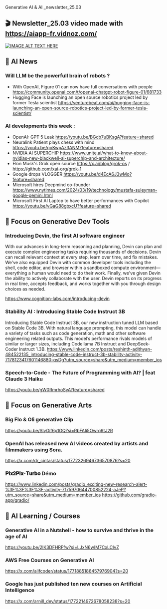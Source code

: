 Generative AI & AI _newsletter_25.03

## 🎬 Newsletter_25.03 video made with https://aiapp-fr.vidnoz.com/

[![IMAGE ALT TEXT HERE](https://img.youtube.com/vi/Smkq6yI6O2o/0.jpg)](https://www.youtube.com/watch?v=Smkq6yI6O2o)


## 🚀  AI News 

### Will LLM be the powerfull brain of robots ? 
- With OpenAI, Figure 01 can now have full conversations with people
https://community.openai.com/t/openai-chatgpt-robot-figure-01/681733
- Hugging Face is launching an open source robotics project led by former Tesla scientist
https://venturebeat.com/ai/hugging-face-is-launching-an-open-source-robotics-project-led-by-former-tesla-scientist/

### AI developments this week :
- OpenAI: GPT 5 Leak https://youtu.be/BGcb7uBKsgA?feature=shared
- Neuralink Patient plays chess with mind https://youtu.be/qoKwpAz3ANM?feature=shared
- NVIDIA AI SUPERCHIP https://www.unite.ai/what-to-know-about-nvidias-new-blackwell-ai-superchip-and-architecture/
- Elon Musk's Grok open source https://x.ai/blog/grok-os / https://github.com/xai-org/grok-1
- Google drops VLOGGER https://youtu.be/d4EcA6J3wMo?feature=shared
- Microsoft hires Deepmind co-founder https://www.nytimes.com/2024/03/19/technology/mustafa-suleyman-google-gemini.html
- Microsoft First AI Laptop to have better performances with Copilot https://youtu.be/vGaG88gbxcU?feature=shared


## 🎯 Focus on Generative Dev Tools 
### Introducing Devin, the first AI software engineer

With our advances in long-term reasoning and planning, Devin can plan and execute complex engineering tasks requiring thousands of decisions. Devin can recall relevant context at every step, learn over time, and fix mistakes.
We've also equipped Devin with common developer tools including the shell, code editor, and browser within a sandboxed compute environment—everything a human would need to do their work.
Finally, we've given Devin the ability to actively collaborate with the user. Devin reports on its progress in real time, accepts feedback, and works together with you through design choices as needed.

https://www.cognition-labs.com/introducing-devin

### Stability AI : Introducing Stable Code Instruct 3B
Introducing Stable Code Instruct 3B, our new instruction tuned LLM based on Stable Code 3B. With natural language prompting, this model can handle a variety of tasks such as code generation, math and other software engineering related outputs.
This model’s performance rivals models of similar or larger sizes, including Codellama 7B Instruct and DeepSeek-Coder Instruct 1.3B. 
https://www.linkedin.com/posts/reshinth-adithyan-484522135_introducing-stable-code-instruct-3b-stability-activity-7178123417601146880-qsDg?utm_source=share&utm_medium=member_ios

### Speech-to-Code - The Future of Programming with AI? | feat Claude 3 Haiku
https://youtu.be/gW0RmrhoSyA?feature=shared


## 🎯 Focus on Generative Arts 

### Big Flo & Oli generative Clip 
https://youtu.be/SIyGif6p1GQ?si=RbFAIi5Owrq9tJ2R

### OpenAI has released new AI videos created by artists and filmmakers using Sora.
https://x.com/dr_cintas/status/1772326946736570876?s=20

### 𝐏𝐢𝐱𝟐𝐏𝐢𝐱-𝐓𝐮𝐫𝐛𝐨 Démo 
https://www.linkedin.com/posts/gradio_exciting-new-research-alert-%3F%3F%3F%3F-activity-7175970644700852224-aJeP?utm_source=share&utm_medium=member_ios
https://github.com/gradio-app/gradio/


## 📖 AI Learning / Courses 

### Generative AI in a Nutshell - how to survive and thrive in the age of AI
https://youtu.be/2IK3DFHRFfw?si=LJxN6wIM7CxLClvZ

### AWS Free Courses on Generative AI 
https://x.com/alifcoder/status/1771885186457976904?s=20

### Google has just published ten new courses on Artificial Intelligence
https://x.com/arnill_dev/status/1772214972678058238?s=20







